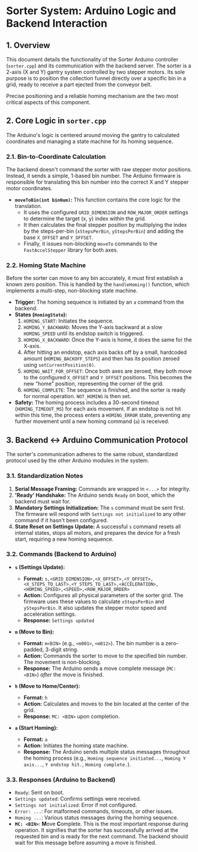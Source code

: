 # Sorter System: Arduino Logic and Backend Interaction

## 1. Overview

This document details the functionality of the Sorter Arduino controller (`sorter.cpp`) and its communication with the backend server. The sorter is a 2-axis (X and Y) gantry system controlled by two stepper motors. Its sole purpose is to position the collection funnel directly over a specific bin in a grid, ready to receive a part ejected from the conveyor belt.

Precise positioning and a reliable homing mechanism are the two most critical aspects of this component.

## 2. Core Logic in `sorter.cpp`

The Arduino's logic is centered around moving the gantry to calculated coordinates and managing a state machine for its homing sequence.

### 2.1. Bin-to-Coordinate Calculation

The backend doesn't command the sorter with raw stepper motor positions. Instead, it sends a simple, 1-based bin number. The Arduino firmware is responsible for translating this bin number into the correct X and Y stepper motor coordinates.

- **`moveToBin(int binNum)`:** This function contains the core logic for the translation.
  - It uses the configured `GRID_DIMENSION` and `ROW_MAJOR_ORDER` settings to determine the target (x, y) index within the grid.
  - It then calculates the final stepper position by multiplying the index by the steps-per-bin (`xStepsPerBin`, `yStepsPerBin`) and adding the base `X_OFFSET` and `Y_OFFSET`.
  - Finally, it issues non-blocking `moveTo` commands to the `FastAccelStepper` library for both axes.

### 2.2. Homing State Machine

Before the sorter can move to any bin accurately, it must first establish a known zero position. This is handled by the `handleHoming()` function, which implements a multi-step, non-blocking state machine.

- **Trigger:** The homing sequence is initiated by an `a` command from the backend.
- **States (`HomingState`):**
  1.  `HOMING_START`: Initiates the sequence.
  2.  `HOMING_Y_BACKWARD`: Moves the Y-axis backward at a slow `HOMING_SPEED` until its endstop switch is triggered.
  3.  `HOMING_X_BACKWARD`: Once the Y-axis is home, it does the same for the X-axis.
  4.  After hitting an endstop, each axis backs off by a small, hardcoded amount (`HOMING_BACKOFF_STEPS`) and then has its position zeroed using `setCurrentPosition(0)`.
  5.  `HOMING_WAIT_FOR_OFFSET`: Once both axes are zeroed, they both move to the configured `X_OFFSET` and `Y_OFFSET` positions. This becomes the new "home" position, representing the corner of the grid.
  6.  `HOMING_COMPLETE`: The sequence is finished, and the sorter is ready for normal operation. `NOT_HOMING` is then set.
- **Safety:** The homing process includes a 30-second timeout (`HOMING_TIMEOUT_MS`) for each axis movement. If an endstop is not hit within this time, the process enters a `HOMING_ERROR` state, preventing any further movement until a new homing command (`a`) is received.

## 3. Backend <-> Arduino Communication Protocol

The sorter's communication adheres to the same robust, standardized protocol used by the other Arduino modules in the system.

### 3.1. Standardization Notes

1.  **Serial Message Framing:** Commands are wrapped in `<...>` for integrity.
2.  **'Ready' Handshake:** The Arduino sends `Ready` on boot, which the backend must wait for.
3.  **Mandatory Settings Initialization:** The `s` command must be sent first. The firmware will respond with `Settings not initialized` to any other command if it hasn't been configured.
4.  **State Reset on Settings Update:** A successful `s` command resets all internal states, stops all motors, and prepares the device for a fresh start, requiring a new homing sequence.

### 3.2. Commands (Backend to Arduino)

- **`s` (Settings Update):**

  - **Format:** `s,<GRID_DIMENSION>,<X_OFFSET>,<Y_OFFSET>,<X_STEPS_TO_LAST>,<Y_STEPS_TO_LAST>,<ACCELERATION>,<HOMING_SPEED>,<SPEED>,<ROW_MAJOR_ORDER>`
  - **Action:** Configures all physical parameters of the sorter grid. The firmware uses these values to calculate `xStepsPerBin` and `yStepsPerBin`. It also updates the stepper motor speed and acceleration settings.
  - **Response:** `Settings updated`

- **`m` (Move to Bin):**

  - **Format:** `m<BIN>` (e.g., `<m001>`, `<m012>`). The bin number is a zero-padded, 3-digit string.
  - **Action:** Commands the sorter to move to the specified bin number. The movement is non-blocking.
  - **Response:** The Arduino sends a move complete message (`MC: <BIN>`) _after_ the move is finished.

- **`h` (Move to Home/Center):**

  - **Format:** `h`
  - **Action:** Calculates and moves to the bin located at the center of the grid.
  - **Response:** `MC: <BIN>` upon completion.

- **`a` (Start Homing):**
  - **Format:** `a`
  - **Action:** Initiates the homing state machine.
  - **Response:** The Arduino sends multiple status messages throughout the homing process (e.g., `Homing sequence initiated...`, `Homing Y axis...`, `Y endstop hit.`, `Homing complete.`).

### 3.3. Responses (Arduino to Backend)

- `Ready`: Sent on boot.
- `Settings updated`: Confirms settings were received.
- `Settings not initialized`: Error if not configured.
- `Error: ...`: For malformed commands, timeouts, or other issues.
- `Homing ...`: Various status messages during the homing sequence.
- **`MC: <BIN>`**: **M**ove **C**omplete. This is the most important response during operation. It signifies that the sorter has successfully arrived at the requested bin and is ready for the next command. The backend should wait for this message before assuming a move is finished.
